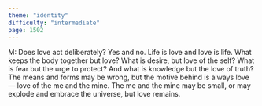 ```yaml
---
theme: "identity"
difficulty: "intermediate"
page: 1502
---
```


M: Does love act deliberately? Yes and no. Life is love and love is life. What keeps the body together but love? What is desire, but love of the self? What is fear but the urge to protect? And what is knowledge but the love of truth? The means and forms may be wrong, but the motive behind is always love — love of the me and the mine. The me and the mine may be small, or may explode and embrace the universe, but love remains.